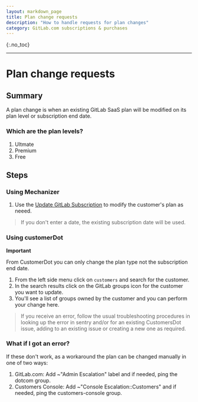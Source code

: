 ```yaml
---
layout: markdown_page
title: Plan change requests
description: "How to handle requests for plan changes"
category: GitLab.com subscriptions & purchases
---
```


{:.no_toc}

----
# Plan change requests

## Summary

A plan change is when an existing GitLab SaaS plan will be modified on its plan level or subscription end date.

### Which are the plan levels?

1. Ultmate
1. Premium 
1. Free

## Steps

### Using Mechanizer 

1. Use the [Update GitLab Subscription](https://gitlab-com.gitlab.io/support/toolbox/forms_processor/LR/update_gitlab_plan.html)
   to modify the customer's plan as neeed.

  > If you don't enter a date, the existing subscription date will be used.

### Using customerDot

**Important**

From CustomerDot you can only change the plan type not the subscription end date.

1. From the left side menu click on `customers` and search for the customer.
1. In the search results click on the GitLab groups icon for the customer you want to update.
1. You'll see a list of groups owned by the customer and you can perform your change here.
> If you receive an error, follow the usual troubleshooting procedures in
> looking up the error in sentry and/or for an existing CustomersDot issue,
> adding to an existing issue or creating a new one as required.

### What if I got an error?

If these don't work, as a workaround the plan can be changed manually in one of two ways:
   1. GitLab.com: Add ~"Admin Escalation" label and if needed, ping the dotcom group.
   1. Customers Console: Add ~"Console Escalation::Customers" and if needed, ping the customers-console group.
